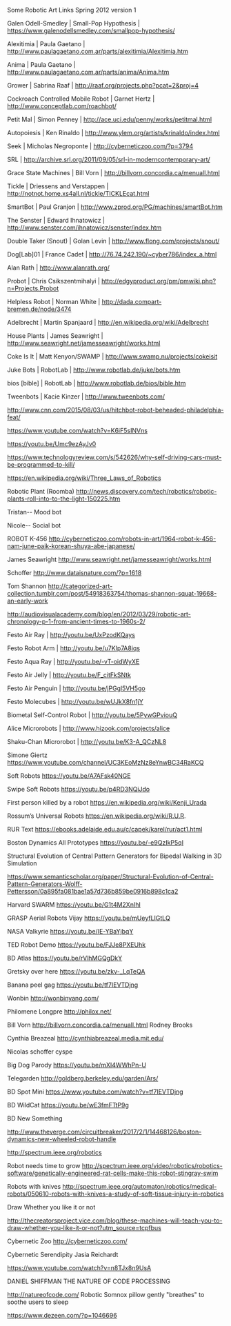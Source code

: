 ﻿Some Robotic Art Links Spring 2012 version 1

Galen Odell-Smedley | Small-Pop Hypothesis | https://www.galenodellsmedley.com/smallpop-hypothesis/


Alexitimia | Paula Gaetano | http://www.paulagaetano.com.ar/parts/alexitimia/Alexitimia.htm


Anima | Paula Gaetano | http://www.paulagaetano.com.ar/parts/anima/Anima.htm


Grower | Sabrina Raaf | http://raaf.org/projects.php?pcat=2&proj=4


Cockroach Controlled Mobile Robot | Garnet Hertz | http://www.conceptlab.com/roachbot/


Petit Mal | Simon Penney | http://ace.uci.edu/penny/works/petitmal.html


Autopoiesis | Ken Rinaldo | http://www.ylem.org/artists/krinaldo/index.html


Seek | Micholas Negroponte | http://cyberneticzoo.com/?p=3794


SRL | http://archive.srl.org/2011/09/05/srl-in-moderncontemporary-art/


Grace State Machines | Bill Vorn | http://billvorn.concordia.ca/menuall.html


Tickle | Driessens and Verstappen | http://notnot.home.xs4all.nl/tickle/TICKLEcat.html


SmartBot | Paul Granjon | http://www.zprod.org/PG/machines/smartBot.htm


The Senster | Edward Ihnatowicz | http://www.senster.com/ihnatowicz/senster/index.htm


Double Taker (Snout) | Golan Levin | http://www.flong.com/projects/snout/


Dog[Lab]01 | France Cadet | http://76.74.242.190/~cyber786/index_a.html


Alan Rath | http://www.alanrath.org/


Probot | Chris Csikszentmihalyi | http://edgyproduct.org/pm/pmwiki.php?n=Projects.Probot


Helpless Robot | Norman White | http://dada.compart-bremen.de/node/3474


Adelbrecht | Martin Spanjaard | http://en.wikipedia.org/wiki/Adelbrecht


House Plants | James Seawright | http://www.seawright.net/jamesseawright/works.html


Coke Is It | Matt Kenyon/SWAMP | http://www.swamp.nu/projects/cokeisit


Juke Bots | RobotLab | http://www.robotlab.de/juke/bots.htm


bios [bible] | RobotLab | http://www.robotlab.de/bios/bible.htm


Tweenbots | Kacie Kinzer | http://www.tweenbots.com/


http://www.cnn.com/2015/08/03/us/hitchbot-robot-beheaded-philadelphia-feat/


https://www.youtube.com/watch?v=K6iF5sINVns


https://youtu.be/Umc9ezAyJv0


https://www.technologyreview.com/s/542626/why-self-driving-cars-must-be-programmed-to-kill/


https://en.wikipedia.org/wiki/Three_Laws_of_Robotics


Robotic Plant (Roomba) http://news.discovery.com/tech/robotics/robotic-plants-roll-into-to-the-light-150225.htm


Tristan-- Mood bot


Nicole-- Social bot


ROBOT K-456 http://cyberneticzoo.com/robots-in-art/1964-robot-k-456-nam-june-paik-korean-shuya-abe-japanese/


James Seawright http://www.seawright.net/jamesseawright/works.html


Schoffer http://www.dataisnature.com/?p=1618


Tom Shannon http://categorized-art-collection.tumblr.com/post/54918363754/thomas-shannon-squat-19668-an-early-work


http://audiovisualacademy.com/blog/en/2012/03/29/robotic-art-chronology-p-1-from-ancient-times-to-1960s-2/


Festo Air Ray | http://youtu.be/UxPzodKQays


Festo Robot Arm | http://youtu.be/u7KIp7A8iqs


Festo Aqua Ray | http://youtu.be/-vT-oidWyXE


Festo Air Jelly | http://youtu.be/F_citFkSNtk


Festo Air Penguin | http://youtu.be/jPGgl5VH5go


Festo Molecubes | http://youtu.be/wUJkX8fn1jY


Biometal Self-Control Robot | http://youtu.be/5PywGPviouQ


Alice Microrobots | http://www.hizook.com/projects/alice


Shaku-Chan Microrobot | http://youtu.be/K3-A_QCzNL8


Simone Giertz https://www.youtube.com/channel/UC3KEoMzNz8eYnwBC34RaKCQ


Soft Robots https://youtu.be/A7AFsk40NGE


Swipe Soft Robots https://youtu.be/p4RD3NQiJdo


First person killed by a robot https://en.wikipedia.org/wiki/Kenji_Urada


Rossum’s Universal Robots https://en.wikipedia.org/wiki/R.U.R.


RUR Text https://ebooks.adelaide.edu.au/c/capek/karel/rur/act1.html


Boston Dynamics All Prototypes https://youtu.be/-e9QzIkP5qI


Structural Evolution of Central Pattern Generators for Bipedal Walking in 3D Simulation


https://www.semanticscholar.org/paper/Structural-Evolution-of-Central-Pattern-Generators-Wolff-Pettersson/0a895fa081bae1a57d736b859be0916b898c1ca2


Harvard SWARM https://youtu.be/G1t4M2XnIhI


GRASP Aerial Robots Vijay https://youtu.be/mUeyfLIGtLQ


NASA Valkyrie https://youtu.be/IE-YBaYjbqY


TED Robot Demo https://youtu.be/FJJe8PXEUhk


BD Atlas https://youtu.be/rVlhMGQgDkY


Gretsky over here https://youtu.be/zkv-_LqTeQA


Banana peel gag https://youtu.be/tf7IEVTDjng


Wonbin http://wonbinyang.com/


Philomene Longpre http://philox.net/


Bill Vorn http://billvorn.concordia.ca/menuall.html
Rodney Brooks


Cynthia Breazeal http://cynthiabreazeal.media.mit.edu/


Nicolas schoffer cyspe


Big Dog Parody https://youtu.be/mXI4WWhPn-U


Telegarden http://goldberg.berkeley.edu/garden/Ars/


BD Spot Mini https://www.youtube.com/watch?v=tf7IEVTDjng


BD WildCat https://youtu.be/wE3fmFTtP9g


BD New Something


http://www.theverge.com/circuitbreaker/2017/2/1/14468126/boston-dynamics-new-wheeled-robot-handle








http://spectrum.ieee.org/robotics


Robot needs time to grow http://spectrum.ieee.org/video/robotics/robotics-software/genetically-engineered-rat-cells-make-this-robot-stingray-swim


Robots with knives http://spectrum.ieee.org/automaton/robotics/medical-robots/050610-robots-with-knives-a-study-of-soft-tissue-injury-in-robotics




Draw Whether you like it or not


http://thecreatorsproject.vice.com/blog/these-machines-will-teach-you-to-draw-whether-you-like-it-or-not?utm_source=tcpfbus


Cybernetic Zoo http://cyberneticzoo.com/

Cybernetic Serendipity Jasia Reichardt


https://www.youtube.com/watch?v=n8TJx8n9UsA


DANIEL SHIFFMAN THE NATURE OF CODE PROCESSING


http://natureofcode.com/
Robotic Somnox pillow gently "breathes" to soothe users to sleep


https://www.dezeen.com/?p=1046696
